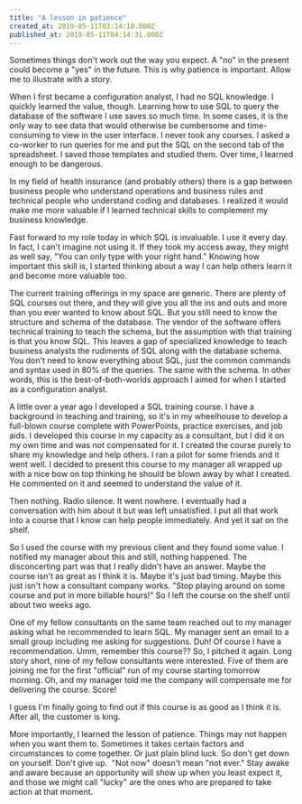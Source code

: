 ```yaml
---
title: "A lesson in patience"
created_at: 2019-05-11T03:14:18.000Z
published_at: 2019-05-11T04:14:31.000Z
---
```

Sometimes things don't work out the way you expect. A "no" in the present could become a "yes" in the future. This is why patience is important. Allow me to illustrate with a story.

When I first became a configuration analyst, I had no SQL knowledge. I quickly learned the value, though. Learning how to use SQL to query the database of the software I use saves so much time. In some cases, it is the only way to see data that would otherwise be cumbersome and time-consuming to view in the user interface. I never took any courses. I asked a co-worker to run queries for me and put the SQL on the second tab of the spreadsheet. I saved those templates and studied them. Over time, I learned enough to be dangerous.

In my field of health insurance (and probably others) there is a gap between business people who understand operations and business rules and technical people who understand coding and databases. I realized it would make me more valuable if I learned technical skills to complement my business knowledge.

Fast forward to my role today in which SQL is invaluable. I use it every day. In fact, I can't imagine not using it. If they took my access away, they might as well say, "You can only type with your right hand." Knowing how important this skill is, I started thinking about a way I can help others learn it and become more valuable too.  

The current training offerings in my space are generic. There are plenty of SQL courses out there, and they will give you all the ins and outs and more than you ever wanted to know about SQL. But you still need to know the structure and schema of the database. The vendor of the software offers technical training to teach the schema, but the assumption with that training is that you know SQL. This leaves a gap of specialized knowledge to teach business analysts the rudiments of SQL along with the database schema. You don't need to know everything about SQL, just the common commands and syntax used in 80% of the queries. The same with the schema. In other words, this is the best-of-both-worlds approach I aimed for when I started as a configuration analyst.

A little over a year ago I developed a SQL training course. I have a background in teaching and training, so it's in my wheelhouse to develop a full-blown course complete with PowerPoints, practice exercises, and job aids. I developed this course in my capacity as a consultant, but I did it on my own time and was not compensated for it. I created the course purely to share my knowledge and help others. I ran a pilot for some friends and it went well. I decided to present this course to my manager all wrapped up with a nice bow on top thinking he should be blown away by what I created. He commented on it and seemed to understand the value of it. 

Then nothing. Radio silence. It went nowhere. I eventually had a conversation with him about it but was left unsatisfied. I put all that work into a course that I know can help people immediately. And yet it sat on the shelf.

So I used the course with my previous client and they found some value. I notified my manager about this and still, nothing happened. The disconcerting part was that I really didn't have an answer. Maybe the course isn't as great as I think it is. Maybe it's just bad timing. Maybe this just isn't how a consultant company works. "Stop playing around on some course and put in more billable hours!" So I left the course on the shelf until about two weeks ago.

One of my fellow consultants on the same team reached out to my manager asking what he recommended to learn SQL. My manager sent an email to a small group including me asking for suggestions. Duh! Of course I have a recommendation. Umm, remember this course?? So, I pitched it again. Long story short, nine of my fellow consultants were interested. Five of them are joining me for the first "official" run of my course starting tomorrow morning. Oh, and my manager told me the company will compensate me for delivering the course. Score!

I guess I'm finally going to find out if this course is as good as I think it is. After all, the customer is king. 

More importantly, I learned the lesson of patience. Things may not happen when you want them to. Sometimes it takes certain factors and circumstances to come together. Or just plain blind luck. So don't get down on yourself. Don't give up.  "Not now" doesn't mean "not ever." Stay awake and aware because an opportunity will show up when you least expect it, and those we might call "lucky" are the ones who are prepared to take action at that moment.
